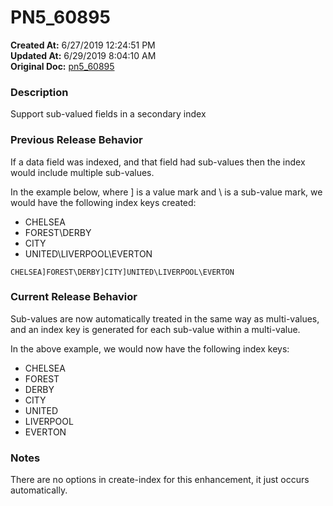 # PN5_60895

**Created At:** 6/27/2019 12:24:51 PM  
**Updated At:** 6/29/2019 8:04:10 AM  
**Original Doc:** [pn5_60895](https://docs.jbase.com/61286-5-7-3-release-notes/pn5_60895)  


### Description

Support sub-valued fields in a secondary index



### Previous Release Behavior

If a data field was indexed, and that field had sub-values then the index would include multiple sub-values.

In the example below, where ] is a value mark and \ is a sub-value mark, we would have the following index keys created:

- CHELSEA
- FOREST\DERBY
- CITY
- UNITED\LIVERPOOL\EVERTON




```
CHELSEA]FOREST\DERBY]CITY]UNITED\LIVERPOOL\EVERTON
```



### Current Release Behavior

Sub-values are now automatically treated in the same way as multi-values, and an index key is generated for each sub-value within a multi-value.

In the above example, we would now have the following index keys:

- CHELSEA
- FOREST
- DERBY
- CITY
- UNITED
- LIVERPOOL
- EVERTON




### Notes

There are no options in create-index for this enhancement, it just occurs automatically.
